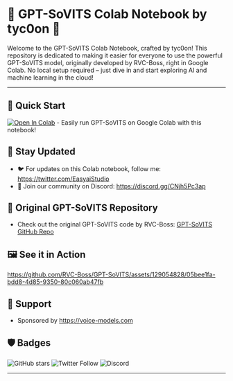 # 🌟 GPT-SoVITS Colab Notebook by tyc0on 🌟

Welcome to the GPT-SoVITS Colab Notebook, crafted by tyc0on! This repository is dedicated to making it easier for everyone to use the powerful GPT-SoVITS model, originally developed by RVC-Boss, right in Google Colab. No local setup required – just dive in and start exploring AI and machine learning in the cloud!

---

## 🚀 Quick Start

[![Open In Colab](https://colab.research.google.com/assets/colab-badge.svg)](https://colab.research.google.com/github/tyc0on/GPT-SoVITS-colab/blob/main/GPT-SoVITS-colab.ipynb) - Easily run GPT-SoVITS on Google Colab with this notebook!

## 📢 Stay Updated

- 🐦 For updates on this Colab notebook, follow me: https://twitter.com/EasyaiStudio
- 💬 Join our community on Discord: https://discord.gg/CNjh5Pc3ap

## 🙏 Original GPT-SoVITS Repository

- Check out the original GPT-SoVITS code by RVC-Boss: [GPT-SoVITS GitHub Repo](https://github.com/RVC-Boss/GPT-SoVITS)

## 🖼️ See it in Action

https://github.com/RVC-Boss/GPT-SoVITS/assets/129054828/05bee1fa-bdd8-4d85-9350-80c060ab47fb

## 🤝 Support

- Sponsored by https://voice-models.com

## 🛡️ Badges

![GitHub stars](https://img.shields.io/github/stars/tyc0on/GPT-SoVITS-colab?style=social)
![Twitter Follow](https://img.shields.io/twitter/follow/EasyaiStudio?style=social)
![Discord](https://img.shields.io/discord/1142755015371530250?label=Join%20us%20on%20Discord&logo=discord&style=social)

---
